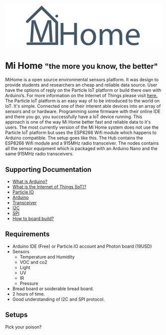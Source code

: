 <p align="center">
<img src="resources/mihomeicon.png">
</p>

# Mi Home <small>"the more you know, the better"</small>

MiHome is a open source environmental sensors platform. It was design to provide students and researchers an cheap and reliable data source. User have the options of reply on the Particle IoT platform or build there own with Arduino’s. For more information on the Internet of Things please visit <a href="https://en.wikipedia.org/wiki/Internet_of_things">here.</a> The Particle IoT platform is an easy way of to be introduced to the world on IoT. It's simple. Connected one of their interent able devices into an array of sensors and or hardware. Programming some firmware with their online IDE and there you go, you successfully have a IoT device running. This approach is one of the way Mi Home better fast and reliable data to it's users. The most currently version of the Mi Home system does not use the Particle IoT platform but uses the ESP8266 Wifi module which happens to Arduino compatible. The setup goes like this. The Hub contains the ESP8266 Wifi module and a 915MHz radio transceiver. The nodes contains all the sensor equipment which is packaged with an Arduino Nano and the same 915MHz radio transceivers.

## Supporting Documentation

- <a href="https://www.particle.io/">What is Arduino?</a>
- <a href="https://en.wikipedia.org/wiki/Internet_of_things">What is the Internet of Things (IoT)?</a>
- <a href="https://www.particle.io/">Particle IO</a>
- <a href="https://www.arduino.cc/">Arduino</a>
- <a href="https://en.wikipedia.org/wiki/Transceiver">Transceiver</a>
- <a href="https://en.wikipedia.org/wiki/i2c">I2C</a>
- <a href="https://en.wikipedia.org/wiki/spi">SPI</a>
- <a href="">How to board build?</a>

## Requirements

- Arduino IDE (Free) or Particle.IO account and Photon board (19USD)
- Sensors
  - Temperature and Humidity
  - VOC and co2
  - Light
  - UV
  - IR
  - Pressure
- Bread board or soiderable bread board.
- 2 hours of time.
- Good understanding of I2C and SPI protocol.

## Setups

Pick your poison?
